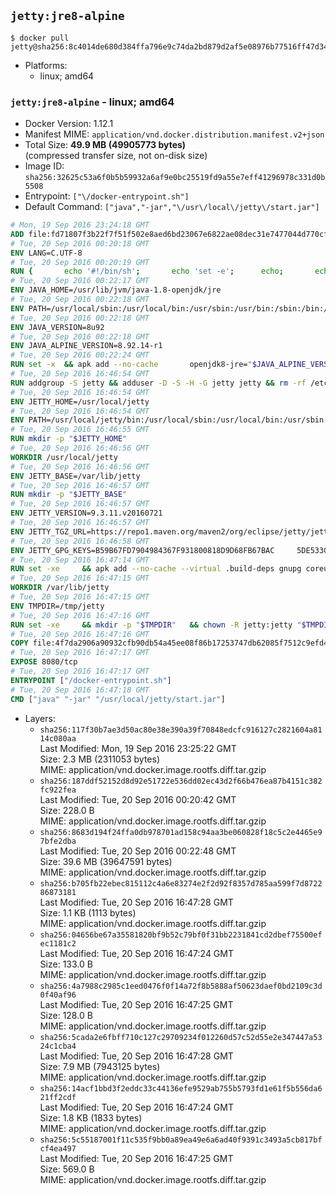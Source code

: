 ## `jetty:jre8-alpine`

```console
$ docker pull jetty@sha256:8c4014de680d384ffa796e9c74da2bd879d2af5e08976b77516ff47d347af9d8
```

-	Platforms:
	-	linux; amd64

### `jetty:jre8-alpine` - linux; amd64

-	Docker Version: 1.12.1
-	Manifest MIME: `application/vnd.docker.distribution.manifest.v2+json`
-	Total Size: **49.9 MB (49905773 bytes)**  
	(compressed transfer size, not on-disk size)
-	Image ID: `sha256:32625c53a6f0b5b59932a6af9e0bc25519fd9a55e7eff41296978c331d0b5508`
-	Entrypoint: `["\/docker-entrypoint.sh"]`
-	Default Command: `["java","-jar","\/usr\/local\/jetty\/start.jar"]`

```dockerfile
# Mon, 19 Sep 2016 23:24:18 GMT
ADD file:fd71807f3b22f7f51f502e8aed6bd23067e6822ae08dec31e7477044d770cf48 in / 
# Tue, 20 Sep 2016 00:20:18 GMT
ENV LANG=C.UTF-8
# Tue, 20 Sep 2016 00:20:19 GMT
RUN { 		echo '#!/bin/sh'; 		echo 'set -e'; 		echo; 		echo 'dirname "$(dirname "$(readlink -f "$(which javac || which java)")")"'; 	} > /usr/local/bin/docker-java-home 	&& chmod +x /usr/local/bin/docker-java-home
# Tue, 20 Sep 2016 00:22:17 GMT
ENV JAVA_HOME=/usr/lib/jvm/java-1.8-openjdk/jre
# Tue, 20 Sep 2016 00:22:18 GMT
ENV PATH=/usr/local/sbin:/usr/local/bin:/usr/sbin:/usr/bin:/sbin:/bin:/usr/lib/jvm/java-1.8-openjdk/jre/bin:/usr/lib/jvm/java-1.8-openjdk/bin
# Tue, 20 Sep 2016 00:22:18 GMT
ENV JAVA_VERSION=8u92
# Tue, 20 Sep 2016 00:22:18 GMT
ENV JAVA_ALPINE_VERSION=8.92.14-r1
# Tue, 20 Sep 2016 00:22:24 GMT
RUN set -x 	&& apk add --no-cache 		openjdk8-jre="$JAVA_ALPINE_VERSION" 	&& [ "$JAVA_HOME" = "$(docker-java-home)" ]
# Tue, 20 Sep 2016 16:46:54 GMT
RUN addgroup -S jetty && adduser -D -S -H -G jetty jetty && rm -rf /etc/group- /etc/passwd- /etc/shadow-
# Tue, 20 Sep 2016 16:46:54 GMT
ENV JETTY_HOME=/usr/local/jetty
# Tue, 20 Sep 2016 16:46:54 GMT
ENV PATH=/usr/local/jetty/bin:/usr/local/sbin:/usr/local/bin:/usr/sbin:/usr/bin:/sbin:/bin:/usr/lib/jvm/java-1.8-openjdk/jre/bin:/usr/lib/jvm/java-1.8-openjdk/bin
# Tue, 20 Sep 2016 16:46:55 GMT
RUN mkdir -p "$JETTY_HOME"
# Tue, 20 Sep 2016 16:46:56 GMT
WORKDIR /usr/local/jetty
# Tue, 20 Sep 2016 16:46:56 GMT
ENV JETTY_BASE=/var/lib/jetty
# Tue, 20 Sep 2016 16:46:57 GMT
RUN mkdir -p "$JETTY_BASE"
# Tue, 20 Sep 2016 16:46:57 GMT
ENV JETTY_VERSION=9.3.11.v20160721
# Tue, 20 Sep 2016 16:46:57 GMT
ENV JETTY_TGZ_URL=https://repo1.maven.org/maven2/org/eclipse/jetty/jetty-distribution/9.3.11.v20160721/jetty-distribution-9.3.11.v20160721.tar.gz
# Tue, 20 Sep 2016 16:46:58 GMT
ENV JETTY_GPG_KEYS=B59B67FD7904984367F931800818D9D68FB67BAC 	5DE533CB43DAF8BC3E372283E7AE839CD7C58886
# Tue, 20 Sep 2016 16:47:14 GMT
RUN set -xe 	&& apk add --no-cache --virtual .build-deps gnupg coreutils curl 	&& curl -SL "$JETTY_TGZ_URL" -o jetty.tar.gz 	&& curl -SL "$JETTY_TGZ_URL.asc" -o jetty.tar.gz.asc 	&& export GNUPGHOME="$(mktemp -d)" 	&& for key in $JETTY_GPG_KEYS; do 		gpg --keyserver ha.pool.sks-keyservers.net --recv-keys "$key"; done 	&& gpg --batch --verify jetty.tar.gz.asc jetty.tar.gz 	&& rm -r "$GNUPGHOME" 	&& tar -xvzf jetty.tar.gz 	&& mv jetty-distribution-$JETTY_VERSION/* ./ 	&& sed -i '/jetty-logging/d' etc/jetty.conf 	&& rm -fr demo-base javadoc 	&& rm jetty.tar.gz* 	&& rm -fr jetty-distribution-$JETTY_VERSION/ 	&& cd $JETTY_BASE 	&& modules="$(grep -- ^--module= "$JETTY_HOME/start.ini" | cut -d= -f2 | paste -d, -s)" 	&& java -jar "$JETTY_HOME/start.jar" --add-to-startd="$modules,setuid" 	&& apk del .build-deps 	&& rm -fr .build-deps 	&& rm -rf /tmp/hsperfdata_root
# Tue, 20 Sep 2016 16:47:15 GMT
WORKDIR /var/lib/jetty
# Tue, 20 Sep 2016 16:47:15 GMT
ENV TMPDIR=/tmp/jetty
# Tue, 20 Sep 2016 16:47:16 GMT
RUN set -xe 	&& mkdir -p "$TMPDIR" 	&& chown -R jetty:jetty "$TMPDIR" "$JETTY_BASE"
# Tue, 20 Sep 2016 16:47:16 GMT
COPY file:4f7da2906a90932cfb90db54a45ee08f86b17253747db62085f7512c9efd46ad in / 
# Tue, 20 Sep 2016 16:47:17 GMT
EXPOSE 8080/tcp
# Tue, 20 Sep 2016 16:47:17 GMT
ENTRYPOINT ["/docker-entrypoint.sh"]
# Tue, 20 Sep 2016 16:47:18 GMT
CMD ["java" "-jar" "/usr/local/jetty/start.jar"]
```

-	Layers:
	-	`sha256:117f30b7ae3d50ac80e38e390a39f70848edcfc916127c2821604a8114c080aa`  
		Last Modified: Mon, 19 Sep 2016 23:25:22 GMT  
		Size: 2.3 MB (2311053 bytes)  
		MIME: application/vnd.docker.image.rootfs.diff.tar.gzip
	-	`sha256:187ddf52152d8d92e51722e536dd02ec43d2f66b476ea87b4151c382fc922fea`  
		Last Modified: Tue, 20 Sep 2016 00:20:42 GMT  
		Size: 228.0 B  
		MIME: application/vnd.docker.image.rootfs.diff.tar.gzip
	-	`sha256:8683d194f24ffa0db978701ad158c94aa3be060828f18c5c2e4465e97bfe2dba`  
		Last Modified: Tue, 20 Sep 2016 00:22:48 GMT  
		Size: 39.6 MB (39647591 bytes)  
		MIME: application/vnd.docker.image.rootfs.diff.tar.gzip
	-	`sha256:b705fb22ebec815112c4a6e83274e2f2d92f8357d785aa599f7d872286873181`  
		Last Modified: Tue, 20 Sep 2016 16:47:28 GMT  
		Size: 1.1 KB (1113 bytes)  
		MIME: application/vnd.docker.image.rootfs.diff.tar.gzip
	-	`sha256:04656be67a35581820bf9b52c79bf0f31bb2231841cd2dbef75500efec1181c2`  
		Last Modified: Tue, 20 Sep 2016 16:47:24 GMT  
		Size: 133.0 B  
		MIME: application/vnd.docker.image.rootfs.diff.tar.gzip
	-	`sha256:4a7988c2985c1eed0476f0f14a72f8b5888af50623daef0bd2109c3d0f40af96`  
		Last Modified: Tue, 20 Sep 2016 16:47:25 GMT  
		Size: 128.0 B  
		MIME: application/vnd.docker.image.rootfs.diff.tar.gzip
	-	`sha256:5cada2e6fbff710c127c29709234f012260d57c52d55e2e347447a5324c1cba4`  
		Last Modified: Tue, 20 Sep 2016 16:47:28 GMT  
		Size: 7.9 MB (7943125 bytes)  
		MIME: application/vnd.docker.image.rootfs.diff.tar.gzip
	-	`sha256:14acf1bbd3f2eddc33c44136efe9529ab755b5793fd1e61f5b556da621ff2cdf`  
		Last Modified: Tue, 20 Sep 2016 16:47:24 GMT  
		Size: 1.8 KB (1833 bytes)  
		MIME: application/vnd.docker.image.rootfs.diff.tar.gzip
	-	`sha256:5c55187001f11c535f9bb0a89ea49e6a6ad40f9391c3493a5cb817bfcf4ea497`  
		Last Modified: Tue, 20 Sep 2016 16:47:25 GMT  
		Size: 569.0 B  
		MIME: application/vnd.docker.image.rootfs.diff.tar.gzip
